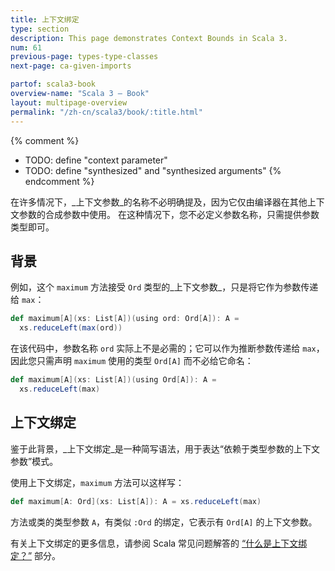 ```yaml
---
title: 上下文绑定
type: section
description: This page demonstrates Context Bounds in Scala 3.
num: 61
previous-page: types-type-classes
next-page: ca-given-imports

partof: scala3-book
overview-name: "Scala 3 — Book"
layout: multipage-overview
permalink: "/zh-cn/scala3/book/:title.html"
---
```



{% comment %}
- TODO: define "context parameter"
- TODO: define "synthesized" and "synthesized arguments"
{% endcomment %}


在许多情况下，_上下文参数_的名称不必明确提及，因为它仅由编译器在其他上下文参数的合成参数中使用。
在这种情况下，您不必定义参数名称，只需提供参数类型即可。

## 背景

例如，这个 `maximum` 方法接受 `Ord` 类型的_上下文参数_，只是将它作为参数传递给 `max`：

```scala
def maximum[A](xs: List[A])(using ord: Ord[A]): A =
  xs.reduceLeft(max(ord))
```

在该代码中，参数名称 `ord` 实际上不是必需的；它可以作为推断参数传递给 `max`，因此您只需声明 `maximum` 使用的类型 `Ord[A]` 而不必给它命名：

```scala
def maximum[A](xs: List[A])(using Ord[A]): A =
  xs.reduceLeft(max)
```

## 上下文绑定

鉴于此背景，_上下文绑定_是一种简写语法，用于表达“依赖于类型参数的上下文参数”模式。

使用上下文绑定，`maximum` 方法可以这样写：

```scala
def maximum[A: Ord](xs: List[A]): A = xs.reduceLeft(max)
```

方法或类的类型参数 `A`，有类似 `:Ord` 的绑定，它表示有 `Ord[A]` 的上下文参数。

有关上下文绑定的更多信息，请参阅 Scala 常见问题解答的 [“什么是上下文绑定？”](https://docs.scala-lang.org/tutorials/FAQ/context-bounds.html) 部分。
